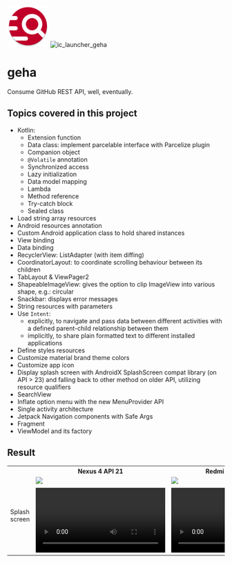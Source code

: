 ![ic_launcher_geha](app/src/main/res/mipmap-xhdpi/ic_launcher_geha_round.png?raw=true) ![ic_launcher_geha](https://user-images.githubusercontent.com/29587914/182734052-23e204a1-4a95-4911-81df-270af408f08c.png)

# geha

Consume GitHub REST API, well, eventually.

## Topics covered in this project

- Kotlin:
    - Extension function
    - Data class: implement parcelable interface with Parcelize plugin
    - Companion object
    - `@Volatile` annotation
    - Synchronized access
    - Lazy initialization
    - Data model mapping
    - Lambda
    - Method reference
    - Try-catch block
    - Sealed class
- Load string array resources
- Android resources annotation
- Custom Android application class to hold shared instances
- View binding
- Data binding
- RecyclerView: ListAdapter (with item diffing)
- CoordinatorLayout: to coordinate scrolling behaviour between its children
- TabLayout & ViewPager2
- ShapeableImageView: gives the option to clip ImageView into various shape, e.g.: circular
- Snackbar: displays error messages
- String resources with parameters
- Use `Intent`:
    - explicitly, to navigate and pass data between different activities with a defined parent-child
      relationship between them
    - implicitly, to share plain formatted text to different installed applications
- Define styles resources
- Customize material brand theme colors
- Customize app icon
- Display splash screen with AndroidX SplashScreen compat library (on API > 23) and falling back to
  other method on older API, utilizing resource qualifiers
- SearchView
- Inflate option menu with the new MenuProvider API
- Single activity architecture
- Jetpack Navigation components with Safe Args
- Fragment
- ViewModel and its factory

## Result

<table>
  <tr>
    <th></th>
    <th>Nexus 4 API 21</th>
    <th>Redmi Note 4 API 24</th>
  </tr>
  <tr>
   <td rowspan="2">Splash screen</td>
    <td>
      <img src="https://user-images.githubusercontent.com/29587914/182738849-34049d9d-6d4b-430b-a366-715ba9167bac.png" />
    </td>
    <td>
      <img src="https://user-images.githubusercontent.com/29587914/182735902-48c0ab09-b689-4bed-a181-2ea71b8368c6.jpg" />
    </td>
  </tr>
 <tr>
    <td>
      <video src="https://user-images.githubusercontent.com/29587914/182738896-a6326819-a3f5-45ed-8c7b-c18b86182333.webm"></video>
    </td>
    <td>
      <video src="https://user-images.githubusercontent.com/29587914/182735906-fed0eb60-6b46-460b-b646-bc69fc287893.mp4"></video>
    </td>
  </tr>
</table>
